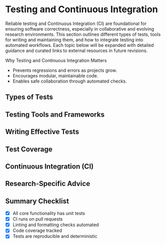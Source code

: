 # Testing and Continuous Integration

Reliable testing and Continuous Integration (CI) are foundational for ensuring software correctness, especially in collaborative and evolving research environments. This section outlines different types of tests, tools for writing and maintaining them, and how to integrate testing into automated workflows. Each topic below will be expanded with detailed guidance and curated links to external resources in future revisions.

Why Testing and Continuous Integration Matters  
- Prevents regressions and errors as projects grow.  
- Encourages modular, maintainable code.  
- Enables safe collaboration through automated checks.

## Types of Tests

## Testing Tools and Frameworks

## Writing Effective Tests

## Test Coverage

## Continuous Integration (CI)

## Research-Specific Advice

## Summary Checklist

- [x] All core functionality has unit tests  
- [x] CI runs on pull requests  
- [x] Linting and formatting checks automated  
- [x] Code coverage tracked  
- [x] Tests are reproducible and deterministic  
